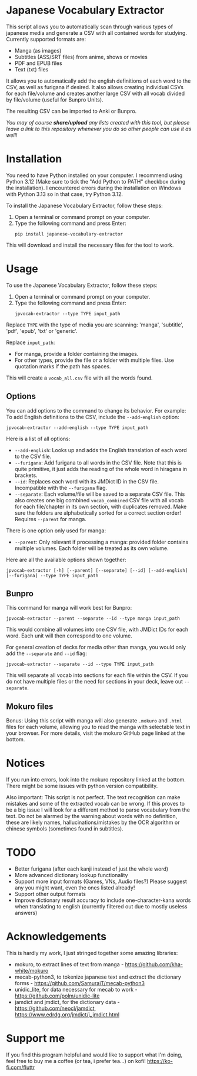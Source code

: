 # Japanese Vocabulary Extractor

This script allows you to automatically scan through various types of japanese media and generate a CSV with all contained words for studying. Currently supported formats are: 

* Manga (as images)
* Subtitles (ASS/SRT files) from anime, shows or movies
* PDF and EPUB files
* Text (txt) files

It allows you to automatically add the english definitions of each word to the CSV, as well as furigana if desired. It also allows creating individual CSVs for each file/volume and creates another large CSV with all vocab divided by file/volume (useful for Bunpro Units).

The resulting CSV can be imported to Anki or Bunpro. 

*You may of course **share/upload** any lists created with this tool, but please leave a link to this repository whenever you do so other people can use it as well!*

# Installation

You need to have Python installed on your computer. I recommend using Python 3.12 (Make sure to tick the "Add Python to PATH" checkbox during the installation).
I encountered errors during the installation on Windows with Python 3.13 so in that case, try Python 3.12.

To install the Japanese Vocabulary Extractor, follow these steps:

1. Open a terminal or command prompt on your computer.
2. Type the following command and press Enter:
    ```
    pip install japanese-vocabulary-extractor
    ```

This will download and install the necessary files for the tool to work.

# Usage

To use the Japanese Vocabulary Extractor, follow these steps:

1. Open a terminal or command prompt on your computer.
2. Type the following command and press Enter:
    ```
    jpvocab-extractor --type TYPE input_path
    ```

Replace `TYPE` with the type of media you are scanning: 'manga', 'subtitle', 'pdf', 'epub', 'txt' or 'generic'. 

Replace `input_path`:
- For manga, provide a folder containing the images.
- For other types, provide the file or a folder with multiple files. Use quotation marks if the path has spaces.

This will create a `vocab_all.csv` file with all the words found.

## Options

You can add options to the command to change its behavior. For example:
To add English definitions to the CSV, include the `--add-english` option:
```
jpvocab-extractor --add-english --type TYPE input_path
```

Here is a list of all options:
* `--add-english`: Looks up and adds the English translation of each word to the CSV file.
* `--furigana`: Add furigana to all words in the CSV file. Note that this is quite primitive, it just adds the reading of the whole word in hiragana in brackets.
* `--id`: Replaces each word with its JMDict ID in the CSV file. Incompatible with the `--furigana` flag.
* `--separate`: Each volume/file will be saved to a separate CSV file. This also creates one big combined `vocab_combined` CSV file with all vocab for each file/chapter in its own section, with duplicates removed. Make sure the folders are alphabetically sorted for a correct section order! Requires `--parent` for manga.

There is one option only used for manga:
* `--parent`: Only relevant if processing a manga: provided folder contains multiple volumes. Each folder will be treated as its own volume.

Here are all the available options shown together:

```
jpvocab-extractor [-h] [--parent] [--separate] [--id] [--add-english] [--furigana] --type TYPE input_path
```

## Bunpro

This command for manga will work best for Bunpro:

```
jpvocab-extractor --parent --separate --id --type manga input_path
```

This would combine all volumes into one CSV file, with JMDict IDs for each word. Each unit will then correspond to one volume.

For general creation of decks for media other than manga, you would only add the `--separate` and `--id` flag:

```
jpvocab-extractor --separate --id --type TYPE input_path
```

This will separate all vocab into sections for each file within the CSV. If you do not have multiple files or the need for sections in your deck, leave out `--separate`.

## Mokuro files

Bonus: Using this script with manga will also generate `.mokuro` and `.html` files for each volume, allowing you to read the manga with selectable text in your browser. For more details, visit the mokuro GitHub page linked at the bottom.


# Notices

If you run into errors, look into the mokuro repository linked at the bottom. There might be some issues with python version compatibility.

Also important: This script is not perfect. The text recognition can make mistakes and some of the extracted vocab can be wrong. If this proves to be a big issue I will look for a different method to parse vocabulary from the text. Do not be alarmed by the warning about words with no definition, these are likely names, hallucinations/mistakes by the OCR algorithm or chinese symbols (sometimes found in subtitles).


# TODO

* Better furigana (after each kanji instead of just the whole word)
* More advanced dictionary lookup functionality
* Support more input formats (Games, VNs, Audio files?) Please suggest any you might want, even the ones listed already!
* Support other output formats
* Improve dictionary result accuracy to include one-character-kana words when translating to english (currently filtered out due to mostly useless answers)


# Acknowledgements

This is hardly my work, I just stringed together some amazing libraries:

* mokuro, to extract lines of text from manga - https://github.com/kha-white/mokuro
* mecab-python3, to tokenize japanese text and extract the dictionary forms - https://github.com/SamuraiT/mecab-python3
* unidic_lite, for data necessary for mecab to work - https://github.com/polm/unidic-lite
* jamdict and jmdict, for the dictionary data - https://github.com/neocl/jamdict, https://www.edrdg.org/jmdict/j_jmdict.html

# Support me

If you find this program helpful and would like to support what I'm doing, feel free to buy me a coffee (or tea, i prefer tea...) on kofi! https://ko-fi.com/fluttr
